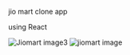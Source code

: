 jio mart clone app

using React

![Jiomart image3](https://user-images.githubusercontent.com/105913940/197322489-1db3d742-1b23-44ef-ad0f-45622a7f411b.png)
![jiomart image](https://user-images.githubusercontent.com/105913940/197322508-71b982b9-8ce5-4d41-839b-25d4c6ed61ba.png)
